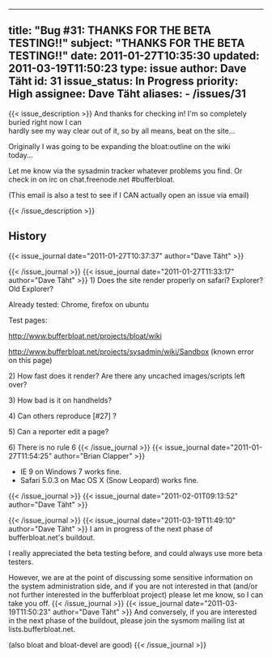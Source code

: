
---
title: "Bug #31: THANKS FOR THE BETA TESTING!!"
subject: "THANKS FOR THE BETA TESTING!!"
date: 2011-01-27T10:35:30
updated: 2011-03-19T11:50:23
type: issue
author: Dave Täht
id: 31
issue_status: In Progress
priority: High
assignee: Dave Täht
aliases:
    - /issues/31
---

{{< issue_description >}}
And thanks for checking in! I'm so completely buried right now I can\
hardly see my way clear out of it, so by all means, beat on the site...

Originally I was going to be expanding the <link>bloat:outline</link> on
the wiki\
today...

Let me know via the sysadmin tracker whatever problems you find. Or\
check in on irc on chat.freenode.net \#bufferbloat.

(This email is also a test to see if I CAN actually open an issue via
email)


{{< /issue_description >}}

## History
{{< issue_journal date="2011-01-27T10:37:37" author="Dave Täht" >}}

{{< /issue_journal >}}
{{< issue_journal date="2011-01-27T11:33:17" author="Dave Täht" >}}
1\) Does the site render properly on safari? Explorer? Old Explorer?

Already tested: Chrome, firefox on ubuntu

Test pages:

http://www.bufferbloat.net/projects/bloat/wiki

http://www.bufferbloat.net/projects/sysadmin/wiki/Sandbox (known error\
on this page)

2\) How fast does it render? Are there any uncached images/scripts left
over?

3\) How bad is it on handhelds?

4\) Can others reproduce \[\#27\] ?

5\) Can a reporter edit a page?

6\) There is no rule 6
{{< /issue_journal >}}
{{< issue_journal date="2011-01-27T11:54:25" author="Brian Clapper" >}}
-   IE 9 on Windows 7 works fine.
-   Safari 5.0.3 on Mac OS X (Snow Leopard) works fine.

{{< /issue_journal >}}
{{< issue_journal date="2011-02-01T09:13:52" author="Dave Täht" >}}

{{< /issue_journal >}}
{{< issue_journal date="2011-03-19T11:49:10" author="Dave Täht" >}}
I am in progress of the next phase of bufferbloat.net's buildout.

I really appreciated the beta testing before, and could always use more
beta testers.

However, we are at the point of discussing some sensitive information on
the system administration side, and if you are not interested in that
(and/or not further interested in the bufferbloat project) please let me
know, so I can take you off.
{{< /issue_journal >}}
{{< issue_journal date="2011-03-19T11:50:23" author="Dave Täht" >}}
And conversely, if you are interested in the next phase of the buildout,
please join the sysmom mailing list at lists.bufferbloat.net.

(also bloat and bloat-devel are good)
{{< /issue_journal >}}

